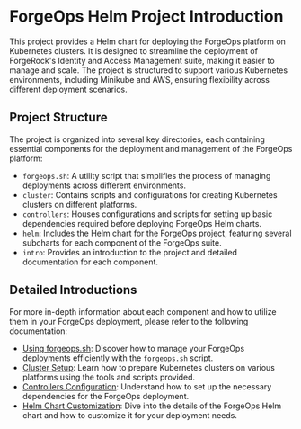 # ForgeOps Helm Project Introduction

This project provides a Helm chart for deploying the ForgeOps platform on Kubernetes clusters. It is designed to streamline the deployment of ForgeRock's Identity and Access Management suite, making it easier to manage and scale. The project is structured to support various Kubernetes environments, including Minikube and AWS, ensuring flexibility across different deployment scenarios.

## Project Structure

The project is organized into several key directories, each containing essential components for the deployment and management of the ForgeOps platform:

- `forgeops.sh`: A utility script that simplifies the process of managing deployments across different environments.
- `cluster`: Contains scripts and configurations for creating Kubernetes clusters on different platforms.
- `controllers`: Houses configurations and scripts for setting up basic dependencies required before deploying ForgeOps Helm charts.
- `helm`: Includes the Helm chart for the ForgeOps project, featuring several subcharts for each component of the ForgeOps suite.
- `intro`: Provides an introduction to the project and detailed documentation for each component.

## Detailed Introductions

For more in-depth information about each component and how to utilize them in your ForgeOps deployment, please refer to the following documentation:

- [Using forgeops.sh](./forgeops_sh.md): Discover how to manage your ForgeOps deployments efficiently with the `forgeops.sh` script.
- [Cluster Setup](./cluster.md): Learn how to prepare Kubernetes clusters on various platforms using the tools and scripts provided.
- [Controllers Configuration](./controllers.md): Understand how to set up the necessary dependencies for the ForgeOps deployment.
- [Helm Chart Customization](./helm.md): Dive into the details of the ForgeOps Helm chart and how to customize it for your deployment needs.


